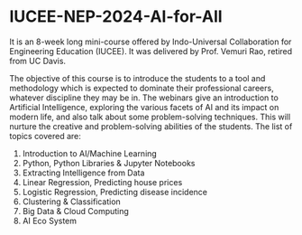 # IUCEE-NEP-2024-AI-for-All

It is an 8-week long mini-course offered by Indo-Universal Collaboration for Engineering Education (IUCEE). It was delivered by Prof. Vemuri Rao, retired from UC Davis.

The objective of this course is to introduce the students to a tool and methodology which is expected to dominate their professional careers, whatever discipline they may be in. The webinars give an introduction to Artificial Intelligence, exploring the various facets of AI and its impact on modern life, and also talk about some problem-solving techniques. This will nurture the creative and problem-solving abilities of the students. The list of topics covered are: 

1. Introduction to AI/Machine Learning
2. Python, Python Libraries & Jupyter Notebooks
3. Extracting Intelligence from Data
4. Linear Regression, Predicting house prices
5. Logistic Regression, Predicting disease incidence
6. Clustering & Classification
7. Big Data & Cloud Computing
8. AI Eco System
